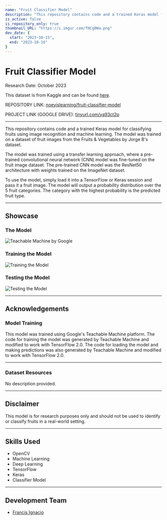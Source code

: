 ```yaml
---
name: "Fruit Classifier Model"
description: "This repository contains code and a trained Keras model for classifying fruits using image recognition and machine learning. The model was trained on a dataset of fruit images from the Fruits & Vegetables by Jorge B's dataset."
is_active: false
is_repository_only: true
thumbnail_URL: "https://i.imgur.com/fHCg8Wa.png"
dev_date: {
  start: "2023-10-15",
  end: "2023-10-16"
}
---
```


# Fruit Classifier Model

Research Date: October 2023

This dataset is from Kaggle and can be found [here](https://www.kaggle.com/datasets/jorgebailon/fruits-vegetables).

REPOSITORY LINK: [noeyislearning/fruit-classifier-model](https://github.com/noeyislearning/fruit-classifier-model)

PROJECT LINK (GOOGLE DRIVE): [tinyurl.com/ya93ct2p](http://tinyurl.com/ya93ct2p)

---

This repository contains code and a trained Keras model for classifying fruits using image recognition and machine learning. The model was trained on a dataset of fruit images from the Fruits &amp; Vegetables by Jorge B's dataset.

The model was trained using a transfer learning approach, where a pre-trained convolutional neural network (CNN) model was fine-tuned on the fruit image dataset. The pre-trained CNN model was the ResNet50 architecture with weights trained on the ImageNet dataset.

To use the model, simply load it into a TensorFlow or Keras session and pass it a fruit image. The model will output a probability distribution over the 5 fruit categories. The category with the highest probability is the predicted fruit type.

---

## Showcase

### The Model

![Teachable Machine by Google](https://i.imgur.com/UhZ2XjI.png)

### Training the Model

![Training the Model](https://i.imgur.com/QGAXtFK.png)

### Testing the Model

![Testing the Model](https://i.imgur.com/fHCg8Wa.png)

---

## Acknowledgements

### Model Training

This model was trained using Google's Teachable Machine platform. The code for training the model was generated by Teachable Machine and modified to work with TensorFlow 2.0. The code for loading the model and making predictions was also generated by Teachable Machine and modified to work with TensorFlow 2.0.

---

### Dataset Resources

No description provided.

---

## Disclaimer

This model is for research purposes only and should not be used to identify or classify fruits in a real-world setting.

---

## Skills Used

- OpenCV
- Machine Learning
- Deep Learning
- TensorFlow
- Keras
- Classifier Model

---

## Development Team

- [Francis Ignacio](https://www.linkedin.com/in/noeyislearning/)
